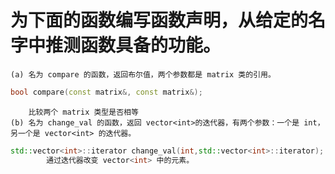 # 为下面的函数编写函数声明，从给定的名字中推测函数具备的功能。
    (a) 名为 compare 的函数，返回布尔值，两个参数都是 matrix 类的引用。
```cpp
bool compare(const matrix&, const matrix&);
```
        比较两个 matrix 类型是否相等
    (b) 名为 change_val 的函数，返回 vector<int>的迭代器，有两个参数：一个是 int，另一个是 vector<int> 的迭代器。
```cpp
std::vector<int>::iterator change_val(int,std::vector<int>::iterator);
        通过迭代器改变 vector<int> 中的元素。